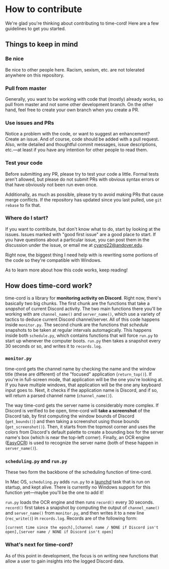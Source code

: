 # How to contribute

We're glad you're thinking about contributing to time-cord!  Here are a few guidelines to get you started.

## Things to keep in mind

### Be nice

Be nice to other people here.  Racism, sexism, etc. are not tolerated anywhere on this repository.  

### Pull from master

Generally, you want to be working with code that (mostly) already works, so pull from master and not some other development branch.  On the other hand, feel free to create your own branch when you create a PR.

### Use issues and PRs

Notice a problem with the code, or want to suggest an enhancement?  Create an issue.  And of course, code should be added with a pull request.  Also, write detailed and thoughtful commit messages, issue descriptions, etc.—at least if you have any intention for other people to read them.

### Test your code

Before submitting any PR, please try to test your code a little.  Formal tests aren't allowed, but please do not submit PRs with obvious syntax errors or that have obviously not been run even once.

Additionally, as much as possible, please try to avoid making PRs that cause merge conflicts.  If the repository has updated since you last pulled, use ``git rebase`` to fix that.

### Where do I start?

If you want to contribute, but don't know what to do, start by looking at the issues.  Issues marked with "good first issue" are a good place to start.  If you have questions about a particular issue, you can post them in the discussion under the issue, or email me at cyang22@andover.edu.

Right now, the biggest thing I need help with is rewriting some portions of the code so they're compatible with Windows.  

As to learn more about how this code works, keep reading!

## How does time-cord work?

time-cord is a library for **monitoring activity on Discord**.  Right now, there's basically two big chunks. The first chunk are the functions that take a _snapshot_ of current Discord activity.  The two main functions there you'll be working with are ``channel_name()`` and ``server_name()``, which use a variety of tactics to deduce current Discord channel/server.  All of this code happens inside ``monitor.py``.  The second chunk are the functions that _schedule_ snapshots to be taken at regular intervals automagically.  This happens inside both ``schedule.py``, which contains functions that will force ``run.py`` to start up whenever the computer boots.  ``run.py`` then takes a snapshot every 30 seconds or so, and writes it to ``records.log``.

### ``monitor.py``

time-cord gets the channel name by checking the name and the window title (these are different) of the "focused" application (``return_top()``).  If you're in full-screen mode, that application will be the one you're looking at.  If you have multiple windows, that application will be the one any keyboard input goes to.  Next, it checks if the application name is Discord, and if so, will return a parsed channel name (``channel_name()``).

The way time-cord gets the server name is considerably more complex.  If Discord is verified to be open, time-cord will **take a screenshot** of the Discord tab, by first computing the window bounds of Discord (``get_bounds()``) and then taking a screenshot using those bounds (``get_screenshot()``).  Then, it starts from the topmost corner and uses the colors from Discord's default palette to create a bounding box for the server name's box (which is near the top-left corner).  Finally, an OCR engine ([EasyOCR](https://github.com/JaidedAI/EasyOCR)) is used to recognize the server name (both of these happen in ``server_name()``).

### ``scheduling.py`` and ``run.py``

These two form the backbone of the scheduling function of time-cord.

In Mac OS, ``scheduling.py`` adds ``run.py`` to a [launchd](https://www.launchd.info/) task that is run on startup, and kept alive.  There is currently no Windows support for this function yet—maybe you'll be the one to add it!

``run.py`` loads the OCR engine and then runs ``record()`` every 30 seconds.  ``record()`` first takes a snapshot by computing the output of ``channel_name()`` and ``server_name()`` from ``monitor.py``, and then writes it to a new line (``rec_write()``) in ``records.log``.  Records are of the following form:
```
[current time since the epoch],[channel name / NONE if Discord isn't open],[server name / NONE if Discord isn't open]
```

### What's next for time-cord?

As of this point in development, the focus is on writing new functions that allow a user to gain insights into the logged Discord data.
